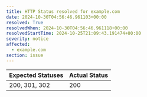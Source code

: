 ```yaml
---
title: HTTP Status resolved for example.com
date: 2024-10-30T04:56:46.961103+00:00
resolved: True
resolvedWhen: 2024-10-30T04:56:46.961118+00:00
resolvedStartTime: 2024-10-25T21:09:43.191474+00:00
severity: notice
affected:
  - example.com
section: issue
---
```


| Expected Statuses | Actual Status  |
|-------------------|----------------|
| 200, 301, 302 | 200 |

